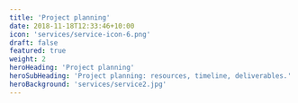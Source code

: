 ```yaml
---
title: 'Project planning'
date: 2018-11-18T12:33:46+10:00
icon: 'services/service-icon-6.png'
draft: false
featured: true
weight: 2
heroHeading: 'Project planning'
heroSubHeading: 'Project planning: resources, timeline, deliverables.'
heroBackground: 'services/service2.jpg'
---
```

